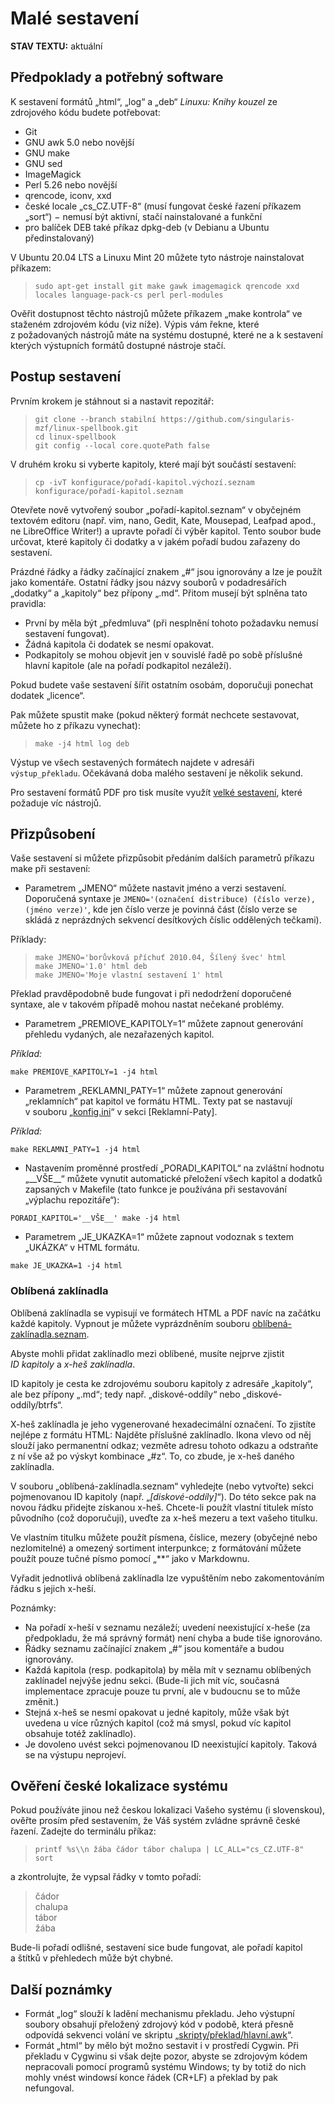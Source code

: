 <!--

Linux Kniha kouzel, dokumentace: Malé sestavení
Copyright (c) 2019-2021 Singularis <singularis@volny.cz>

Toto dílo je dílem svobodné kultury; můžete ho šířit a modifikovat pod
podmínkami licence Creative Commons Attribution-ShareAlike 4.0 International
vydané neziskovou organizací Creative Commons. Text licence je přiložený
k tomuto projektu nebo ho můžete najít na webové adrese:

https://creativecommons.org/licenses/by-sa/4.0/

-->
# Malé sestavení

**STAV TEXTU:** aktuální

## Předpoklady a potřebný software

K sestavení formátů „html“, „log“ a „deb“ *Linuxu: Knihy kouzel* ze zdrojového kódu budete potřebovat:

* Git
* GNU awk 5.0 nebo novější
* GNU make
* GNU sed
* ImageMagick
* Perl 5.26 nebo novější
* qrencode, iconv, xxd
* české locale „cs\_CZ.UTF-8“ (musí fungovat české řazení příkazem „sort“) − nemusí být aktivní, stačí nainstalované a funkční
* pro balíček DEB také příkaz dpkg-deb (v Debianu a Ubuntu předinstalovaný)

V Ubuntu 20.04 LTS a Linuxu Mint 20 můžete tyto nástroje nainstalovat příkazem:

> ``sudo apt-get install git make gawk imagemagick qrencode xxd locales language-pack-cs perl perl-modules``

Ověřit dostupnost těchto nástrojů můžete příkazem „make kontrola“ ve staženém zdrojovém kódu
(viz níže). Výpis vám řekne, které z požadovaných nástrojů máte na systému dostupné, které ne
a k sestavení kterých výstupních formátů dostupné nástroje stačí.

## Postup sestavení

Prvním krokem je stáhnout si a nastavit repozitář:

> ``git clone --branch stabilní https://github.com/singularis-mzf/linux-spellbook.git``<br>
> ``cd linux-spellbook``<br>
> ``git config --local core.quotePath false``

V druhém kroku si vyberte kapitoly, které mají být součástí sestavení:

> ``cp -ivT konfigurace/pořadí-kapitol.výchozí.seznam konfigurace/pořadí-kapitol.seznam``

Otevřete nově vytvořený soubor „pořadí-kapitol.seznam“ v obyčejném textovém
editoru (např. vim, nano, Gedit, Kate, Mousepad, Leafpad apod.,
ne LibreOffice Writer!) a upravte pořadí či výběr kapitol.
Tento soubor bude určovat, které kapitoly či dodatky a v jakém pořadí
budou zařazeny do sestavení.

Prázdné řádky a řádky začínající znakem „#“ jsou ignorovány a lze je použít
jako komentáře. Ostatní řádky jsou názvy souborů v podadresářích „dodatky“
a „kapitoly“ bez přípony „.md“. Přitom musejí být splněna tato pravidla:

* První by měla být „předmluva“ (při nesplnění tohoto požadavku nemusí sestavení fungovat).
* Žádná kapitola či dodatek se nesmí opakovat.
* Podkapitoly se mohou objevit jen v souvislé řadě po sobě příslušné hlavní kapitole (ale na pořadí podkapitol nezáleží).

Pokud budete vaše sestavení šířit ostatním osobám, doporučuji ponechat
dodatek „licence“.

Pak můžete spustit make (pokud některý formát nechcete sestavovat, můžete ho z příkazu vynechat):

> ``make -j4 html log deb``

Výstup ve všech sestavených formátech najdete v adresáři ``výstup_překladu``.
Očekávaná doba malého sestavení je několik sekund.

Pro sestavení formátů PDF pro tisk musíte využít [velké sestavení](velké-sestavení.md), které požaduje víc nástrojů.

## Přizpůsobení

Vaše sestavení si můžete přizpůsobit předáním dalších parametrů příkazu make při sestavení:

* Parametrem „JMENO“ můžete nastavit jméno a verzi sestavení. Doporučená syntaxe je ``JMENO='(označení distribuce) (číslo verze), (jméno verze)'``, kde jen číslo verze je povinná část (číslo verze se skládá z neprázdných sekvencí desítkových číslic oddělených tečkami).

Příklady:

> ``make JMENO='borůvková příchuť 2010.04, Šílený švec' html``<br>
> ``make JMENO='1.0' html deb``<br>
> ``make JMENO='Moje vlastní sestavení 1' html``

Překlad pravděpodobně bude fungovat i při nedodržení doporučené syntaxe, ale v takovém případě mohou nastat nečekané problémy.

* Parametrem „PREMIOVE\_KAPITOLY=1“ můžete zapnout generování přehledu vydaných, ale nezařazených kapitol.

*Příklad:*

``make PREMIOVE_KAPITOLY=1 -j4 html``

* Parametrem „REKLAMNI\_PATY=1“ můžete zapnout generování „reklamních“ pat kapitol ve formátu HTML. Texty pat se nastavují v souboru „[konfig.ini](../konfigurace/konfig.ini)“ v sekci [Reklamní-Paty].

*Příklad:*

``make REKLAMNI_PATY=1 -j4 html``

* Nastavením proměnné prostředí „PORADI\_KAPITOL“ na zvláštní hodnotu „\_\_VŠE\_\_“ můžete vynutit automatické přeložení všech kapitol a dodatků zapsaných v Makefile (tato funkce je používána při sestavování „výplachu repozitáře“):

``PORADI_KAPITOL='__VŠE__' make -j4 html``

* Parametrem „JE_UKAZKA=1“ můžete zapnout vodoznak s textem „UKÁZKA“ v HTML formátu.

``make JE_UKAZKA=1 -j4 html``

### Oblíbená zaklínadla

Oblíbená zaklínadla se vypisují ve formátech HTML a PDF navíc na začátku každé
kapitoly. Vypnout je můžete vyprázdněním souboru
[oblíbená-zaklínadla.seznam](../konfigurace/oblíbená-zaklínadla.seznam).

Abyste mohli přidat zaklínadlo mezi oblíbené, musíte nejprve zjistit
*ID kapitoly* a *x-heš zaklínadla*.

ID kapitoly je cesta ke zdrojovému
souboru kapitoly z adresáře „kapitoly“, ale bez přípony „.md“;
tedy např. „diskové-oddíly“ nebo „diskové-oddíly/btrfs“.

X-heš zaklínadla je jeho vygenerované hexadecimální označení. To zjistíte
nejlépe z formátu HTML: Najděte příslušné zaklínadlo.
Ikona vlevo od něj slouží jako permanentní odkaz;
vezměte adresu tohoto odkazu a odstraňte z ní vše až po výskyt kombinace „#z“.
To, co zbude, je x-heš daného zaklínadla.

V souboru „oblíbená-zaklínadla.seznam“ vyhledejte (nebo vytvořte) sekci
pojmenovanou ID kapitoly (např. „*\[diskové-oddíly]*“).
Do této sekce pak na novou řádku přidejte získanou x-heš.
Chcete-li použít vlastní titulek místo původního (což doporučuji),
uveďte za x-heš mezeru a text vašeho titulku.

Ve vlastním titulku můžete použít písmena, číslice, mezery
(obyčejné nebo nezlomitelné) a omezený sortiment interpunkce;
z formátování můžete použít pouze tučné písmo pomocí „\*\*“ jako v Markdownu.

Vyřadit jednotlivá oblíbená zaklínadla lze vypuštěním nebo zakomentováním řádku s jejich x-heší.

Poznámky:

* Na pořadí x-heší v seznamu nezáleží; uvedení neexistující x-heše (za předpokladu, že má správný formát) není chyba a bude tiše ignorováno.
* Řádky seznamu začínající znakem „#“ jsou komentáře a budou ignorovány.
* Každá kapitola (resp. podkapitola) by měla mít v seznamu oblíbených zaklínadel nejvýše jednu sekci. (Bude-li jich mít víc, současná implementace zpracuje pouze tu první, ale v budoucnu se to může změnit.)
* Stejná x-heš se nesmí opakovat u jedné kapitoly, může však být uvedena u více různých kapitol (což má smysl, pokud víc kapitol obsahuje totéž zaklínadlo).
* Je dovoleno uvést sekci pojmenovanou ID neexistující kapitoly. Taková se na výstupu neprojeví.

## Ověření české lokalizace systému

Pokud používáte jinou než českou lokalizaci Vašeho systému (i slovenskou),
ověřte prosím před sestavením, že Váš systém zvládne správně české řazení.
Zadejte do terminálu příkaz:

> `printf %s\\n žába čádor tábor chalupa | LC_ALL="cs_CZ.UTF-8" sort`

a zkontrolujte, že vypsal řádky v tomto pořadí:

> čádor<br>chalupa<br>tábor<br>žába

Bude-li pořadí odlišné, sestavení sice bude fungovat, ale pořadí kapitol a štítků v přehledech může být chybné.

## Další poznámky

* Formát „log“ slouží k ladění mechanismu překladu. Jeho výstupní soubory obsahují přeložený zdrojový kód v podobě, která přesně odpovídá sekvenci volání ve skriptu „[skripty/překlad/hlavní.awk](../skripty/překlad/hlavní.awk)“.
* Formát „html“ by mělo být možno sestavit i v prostředí Cygwin. Při překladu v Cygwinu si však dejte pozor, abyste se zdrojovým kódem nepracovali pomocí programů systému Windows; ty by totiž do nich mohly vnést windowsí konce řádek (CR+LF) a překlad by pak nefungoval.

